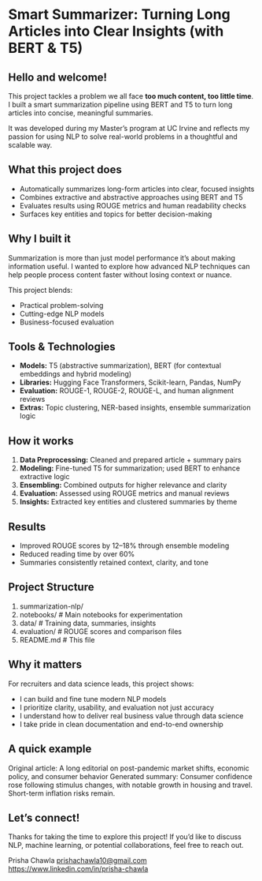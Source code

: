 # Smart Summarizer: Turning Long Articles into Clear Insights (with BERT & T5)

## Hello and welcome!

This project tackles a problem we all face **too much content, too little time**. I built a smart summarization pipeline using BERT and T5 to turn long articles into concise, meaningful summaries.

It was developed during my Master’s program at UC Irvine and reflects my passion for using NLP to solve real-world problems in a thoughtful and scalable way.

## What this project does

* Automatically summarizes long-form articles into clear, focused insights
* Combines extractive and abstractive approaches using BERT and T5
* Evaluates results using ROUGE metrics and human readability checks
* Surfaces key entities and topics for better decision-making

## Why I built it
Summarization is more than just model performance it’s about making information useful. I wanted to explore how advanced NLP techniques can help people process content faster without losing context or nuance.

This project blends:

* Practical problem-solving
* Cutting-edge NLP models
* Business-focused evaluation

## Tools & Technologies

* **Models:** T5 (abstractive summarization), BERT (for contextual embeddings and hybrid modeling)
* **Libraries:** Hugging Face Transformers, Scikit-learn, Pandas, NumPy
* **Evaluation:** ROUGE-1, ROUGE-2, ROUGE-L, and human alignment reviews
* **Extras:** Topic clustering, NER-based insights, ensemble summarization logic

## How it works

1. **Data Preprocessing:** Cleaned and prepared article + summary pairs
2. **Modeling:** Fine-tuned T5 for summarization; used BERT to enhance extractive logic
3. **Ensembling:** Combined outputs for higher relevance and clarity
4. **Evaluation:** Assessed using ROUGE metrics and manual reviews
5. **Insights:** Extracted key entities and clustered summaries by theme

## Results
* Improved ROUGE scores by 12–18% through ensemble modeling
* Reduced reading time by over 60%
* Summaries consistently retained context, clarity, and tone

## Project Structure
1. summarization-nlp/
2. notebooks/             # Main notebooks for experimentation
3. data/                  # Training data, summaries, insights
4. evaluation/            # ROUGE scores and comparison files
5. README.md              # This file

## Why it matters
For recruiters and data science leads, this project shows:

* I can build and fine tune modern NLP models
* I prioritize clarity, usability, and evaluation not just accuracy
* I understand how to deliver real business value through data science
* I take pride in clean documentation and end-to-end ownership

## A quick example

Original article: A long editorial on post-pandemic market shifts, economic policy, and consumer behavior
Generated summary: Consumer confidence rose following stimulus changes, with notable growth in housing and travel. Short-term inflation risks remain.

## Let’s connect!

Thanks for taking the time to explore this project! If you’d like to discuss NLP, machine learning, or potential collaborations, feel free to reach out.

Prisha Chawla
prishachawla10@gmail.com
https://www.linkedin.com/in/prisha-chawla

